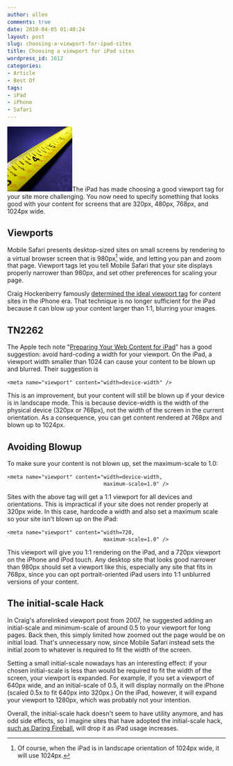 ```yaml
---
author: allen
comments: true
date: 2010-04-05 01:40:24
layout: post
slug: choosing-a-viewport-for-ipad-sites
title: Choosing a viewport for iPad sites
wordpress_id: 1612
categories:
- Article
- Best Of
tags:
- iPad
- iPhone
- Safari
---
```


![](/images/wp-uploads/2010/04/viewport.jpg)The iPad has made choosing a good viewport tag for your site more challenging. You now need to specify something that looks good with your content for screens that are 320px, 480px, 768px, and 1024px wide.


## Viewports


Mobile Safari presents desktop-sized sites on small screens by rendering to a virtual browser screen that is 980px[^1] wide, and letting you pan and zoom that page. Viewport tags let you tell Mobile Safari that your site displays properly narrower than 980px, and set other preferences for scaling your page.

Craig Hockenberry famously [determined the ideal viewport tag](http://furbo.org/2007/07/24/one-line-of-code/) for content sites in the iPhone era. That technique is no longer sufficient for the iPad because it can blow up your content larger than 1:1, blurring your images.


## TN2262


The Apple tech note "[Preparing Your Web Content for iPad](http://developer.apple.com/safari/library/technotes/tn2010/tn2262.html)" has a good suggestion: avoid hard-coding a width for your viewport. On the iPad, a viewport width smaller than 1024 can cause your content to be blown up and blurred. Their suggestion is

    
    <meta name="viewport" content="width=device-width" />


This is an improvement, but your content will still be blown up if your device is in landscape mode. This is because device-width is the width of the physical device (320px or 768px), not the width of the screen in the current orientation. As a consequence, you can get content rendered at 768px and blown up to 1024px.


## Avoiding Blowup


To make sure your content is not blown up, set the maximum-scale to 1.0:

    
    <meta name="viewport" content="width=device-width,
                                   maximum-scale=1.0" />


Sites with the above tag will get a 1:1 viewport for all devices and orientations. This is impractical if your site does not render properly at 320px wide. In this case, hardcode a width and also set a maximum scale so your site isn't blown up on the iPad:

    
    <meta name="viewport" content="width=720,
                                   maximum-scale=1.0" />


This viewport will give you 1:1 rendering on the iPad, and a 720px viewport on the iPhone and iPod touch. Any desktop site that looks good narrower than 980px should set a viewport like this, especially any site that fits in 768px, since you can opt portrait-oriented iPad users into 1:1 unblurred versions of your content.


## The initial-scale Hack


In Craig's aforelinked viewport post from 2007, he suggested adding an initial-scale and minimum-scale of around 0.5 to your viewport for long pages. Back then, this simply limited how zoomed out the page would be on initial load. That's unnecessary now, since Mobile Safari instead sets the initial zoom to whatever is required to fit the width of the screen.

Setting a small initial-scale nowadays has an interesting effect: if your chosen initial-scale is less than would be required to fit the width of the screen, your viewport is expanded. For example, if you set a viewport of 640px wide, and an initial-scale of 0.5, it will display normally on the iPhone (scaled 0.5x to fit 640px into 320px.) On the iPad, however, it will expand your viewport to 1280px, which was probably not your intention.

Overall, the initial-scale hack doesn't seem to have utility anymore, and has odd side effects, so I imagine sites that have adopted the initial-scale hack, [such as Daring Fireball](http://daringfireball.net/linked/2007/07/24/one-line), will drop it as iPad usage increases.

[^1]: Of course, when the iPad is in landscape orientation of 1024px wide, it will use 1024px.
